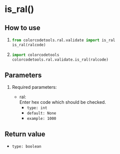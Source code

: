 # is_ral()

## How to use

1. ```python
   from colorcodetools.ral.validate import is_ral
   is_ral(ralcode)
   ```
2. ```python
   import colorcodetools
   colorcodetools.ral.validate.is_ral(ralcode)
   ```

## Parameters

1. Required parameters:

   - ral:  
      Enter hex code which should be checked.
     - `type: int`
     - `default: None`
     - `example: 1000`

## Return value

- `type: boolean`
